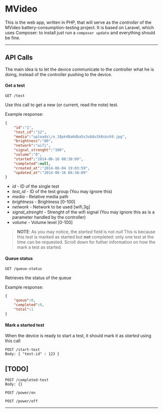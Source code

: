 MVideo
=====================

This is the web app, written in PHP, that will serve as the *controller* of the MVideo battery-consumption-testing project.
It is based on Laravel, which uses Composer: to install just run a `composer update` and everything should be fine.

----------



API Calls
---------
The main idea is to let the device communicate to the controller what he is doing, instead of the controller pushing to the device.


#### <i class="icon-file"></i> Get a test
``` 
GET /test
```
Use this call to get a new (or current, read the note) test.

Example response:
```json
{
    "id":"1",
    "test_id":"12",
    "media":"uploads\/o_18pk48a6dba5s3vb8u1k8sksh9.jpg",
    "brightness":"80",
    "network":"wifi",
    "signal_strenght":"100",
    "volume":"0",
    "started":"2014-06-16 08:38:09",
    "completed":null,
    "created_at":"2014-06-04 19:03:59",
    "updated_at":"2014-06-16 08:38:09"
}
```
- *id* -  ID of the single test
- *test_id* - ID of the test group (You may ignore this)
- *media* - Relative media path
- *brightness* - Brightness [0-100]
- *network* - Network to be used [wifi,3g]
- *signal_strenght* - Strenght of the wifi signal (You may ignore this as is a parameter handled by the controller)
- *volume* - Volume level [0-100]

> **NOTE**: As you may notice, the *started* field is not *null*
This is because this test is marked as started but **not** completed: only one test at the time can be requested.
Scroll down for futher information on how the mark a test as started.


#### <i class="icon-search"></i> Queue status
``` 
GET /queue-status
```
Retrieves the status of the queue

Example response:
```json
{
    "queue":0,
    "completed":0,
    "total":1
}
```

#### <i class="icon-pencil"></i> Mark a started test

When the device is ready to start a test, it should mark it as *started* using this call
``` 
POST /start-test
Body: { "test-id" : 123 }
```
[TODO]
-------
``` 
POST /completed-test
Body: {}
```
``` 
POST /power/on
```
``` 
POST /power/off
```
----------
